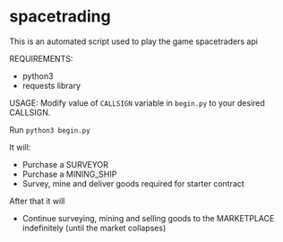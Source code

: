# spacetrading

This is an automated script used to play the game spacetraders api

REQUIREMENTS:
- python3
- requests library

USAGE:
Modify value of `CALLSIGN` variable in `begin.py` to your desired CALLSIGN.

Run `python3 begin.py`

It will:
  - Purchase a SURVEYOR
  - Purchase a MINING_SHIP
  - Survey, mine and deliver goods required for starter contract

After that it will
  - Continue surveying, mining and selling goods to the MARKETPLACE indefinitely (until the market collapses)
